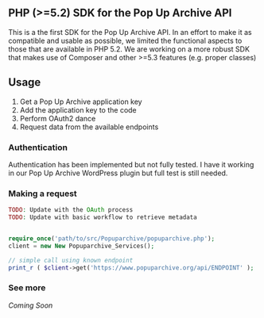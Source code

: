 ## PHP (>=5.2) SDK for the Pop Up Archive API

This is a the first SDK for the Pop Up Archive API. In an effort to make it as compatible and usable as possible, we limited the functional aspects to those that are available in PHP 5.2. We are working on a more robust SDK that makes use of Composer and other >=5.3 features (e.g. proper classes)

## Usage

1. Get a Pop Up Archive application key 
2. Add the application key to the code
3. Perform OAuth2 dance
4. Request data from the available endpoints

### Authentication

Authentication has been implemented but not fully tested. I have it working in our Pop Up Archive WordPress plugin but full test is still needed.

### Making a request

```php
TODO: Update with the OAuth process
TODO: Update with basic workflow to retrieve metadata


require_once('path/to/src/Popuparchive/popuparchive.php');
client = new New Popuparchive_Services();

// simple call using known endpoint
print_r ( $client->get('https://www.popuparchive.org/api/ENDPOINT' );
```

### See more

*Coming Soon*
